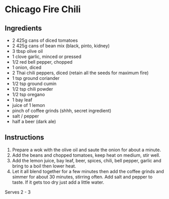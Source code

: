 Chicago Fire Chili
==================

Ingredients
-----------
- 2 425g cans of diced tomatoes
- 2 425g cans of bean mix (black, pinto, kidney)
- 3 tbsp olive oil
- 1 clove garlic, minced or pressed
- 1/2 red bell pepper, chopped
- 1 onion, diced
- 2 Thai chili peppers, diced (retain all the seeds for maximum fire)
- 1 tsp ground coriander
- 1/2 tsp ground cumin
- 1/2 tsp chili powder
- 1/2 tsp oregano
- 1 bay leaf
- juice of 1 lemon
- pinch of coffee grinds (shhh, secret ingredient)
- salt / pepper
- half a beer (dark ale)

Instructions
------------
1. Prepare a wok with the olive oil and saute the onion for about a minute.
2. Add the beans and chopped tomatoes, keep heat on medium, stir well.
3. Add the lemon juice, bay leaf, beer, spices, chili, bell pepper, garlic and bring to a boil then lower heat.
4. Let it all blend together for a few minutes then add the coffee grinds and simmer for about 30 minutes, stirring often.  Add salt and pepper to taste.  If it gets too dry just add a little water.

Serves 2 - 3